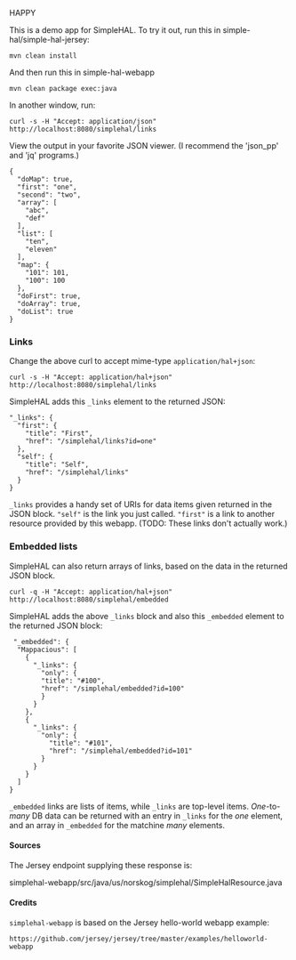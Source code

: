 HAPPY


This is a demo app for SimpleHAL. To try it out, run this in simple-hal/simple-hal-jersey:
```
mvn clean install
```
And then run this in simple-hal-webapp
```
mvn clean package exec:java
```
In another window, run:
```
curl -s -H "Accept: application/json" http://localhost:8080/simplehal/links 
```
View the output in your favorite JSON viewer. (I recommend the 'json_pp' and 'jq' programs.)

```
{
  "doMap": true,
  "first": "one",
  "second": "two",
  "array": [
    "abc",
    "def"
  ],
  "list": [
    "ten",
    "eleven"
  ],
  "map": {
    "101": 101,
    "100": 100
  },
  "doFirst": true,
  "doArray": true,
  "doList": true
}
```
### Links
Change the above curl to accept mime-type `application/hal+json`:
```
curl -s -H "Accept: application/hal+json" http://localhost:8080/simplehal/links 
```
SimpleHAL adds this `_links` element to the returned JSON:
```
"_links": { 
  "first": { 
    "title": "First",
    "href": "/simplehal/links?id=one"
  },
  "self": { 
    "title": "Self",
    "href": "/simplehal/links"
  } 
}
```
`_links` provides a handy set of URIs for data items given returned in the JSON block. `"self"` is the link you just called. `"first"` is a link to another resource provided by this webapp. (TODO: These links don't actually work.)
### Embedded lists
SimpleHAL can also return arrays of links, based on the data in the returned JSON block.
```
curl -q -H "Accept: application/hal+json" http://localhost:8080/simplehal/embedded 
```
SimpleHAL adds the above `_links` block and also this `_embedded` element to the returned JSON block:
```
 "_embedded": {
  "Mappacious": [
    {
      "_links": {
        "only": {
        "title": "#100",
        "href": "/simplehal/embedded?id=100"
        }
      }
    },
    {
      "_links": {
        "only": {
          "title": "#101",
          "href": "/simplehal/embedded?id=101"
        }
      }
    }
  ]
}
```
`_embedded` links are lists of items, while `_links` are top-level items. _One_-to-_many_ DB data can be returned with an entry in `_links` for the _one_ element, and an array in `_embedded` for the matchine _many_ elements. 
#### Sources
The Jersey endpoint supplying these response is:

simplehal-webapp/src/java/us/norskog/simplehal/SimpleHalResource.java
#### Credits
`simplehal-webapp` is based on the Jersey hello-world webapp example:

`https://github.com/jersey/jersey/tree/master/examples/helloworld-webapp`

